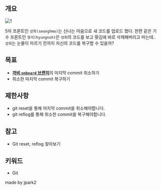 ## 개요
![1](https://github.com/42cabi/on-boarding/assets/105692206/a32371f8-037b-4fb6-8447-fbfc1a1e6e47)

5차 프론트인 `성희(seonghmo)`는 신나는 마음으로 새 코드를 업로드 했다. 한편 같은 기수 프론트인 `형석(hyungnoh)`은 `성희`의 코드를 보고 홧김에 바로 삭제해버리고 마는데.. `성희`는 눈물이 마르기 전까지 자신의 코드를 복구할 수 있을까?

## 목표

- [**까비 `onboard` 브랜치**](https://github.com/innovationacademy-kr/42cabi)의 마지막 commit 취소하기
- 취소한 마지막 commit 복구하기

## 제한사항

- git reset을 통해 마지막 commit을 취소해야합니다.
- git reflog를 통해 취소한 commit을 복구해야합니다.

## 참고

- Git reset, reflog 찾아보기

## 키워드

- Git

made by jpark2
